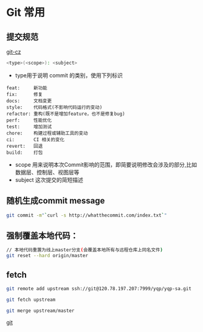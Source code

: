 # Git 常用

## 提交规范

[git-cz](https://github.com/streamich/git-cz)

```bash
<type>(<scope>): <subject>
```

* type用于说明 commit 的类别，使用下列标识
  
```
feat:     新功能
fix:      修复
docs:     文档变更
style:    代码格式(不影响代码运行的变动)
refactor: 重构(既不是增加feature，也不是修复bug)
perf:     性能优化
test:     增加测试
chore:    构建过程或辅助工具的变动
ci:       CI 相关的变化
revert:   回退
build:    打包
```

* scope 用来说明本次Commit影响的范围，即简要说明修改会涉及的部分,比如数据层、控制层、视图层等
* subject 这次提交的简短描述
  
## 随机生成commit message
```bash
git commit -m"`curl -s http://whatthecommit.com/index.txt`"
```


## 强制覆盖本地代码：

```bash
// 本地代码重置为线上master分支(会覆盖本地所有与远程仓库上同名文件)
git reset --hard origin/master
```

## fetch
```bash
git remote add upstream ssh://git@120.78.197.207:7999/yqp/yqp-sa.git

git fetch upstream

git merge upstream/master

```
[git](https://www.ruanyifeng.com/blog/2015/12/git-cheat-sheet.html)

